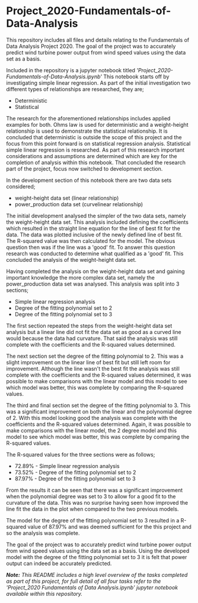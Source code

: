 # Project_2020-Fundamentals-of-Data-Analysis
This repository includes all files and details relating to the Fundamentals of Data Analysis Project 2020. The goal of the project was to accurately predict wind turbine power output from wind speed values using the data set as a basis. 

Included in the repository is a jupyter notebook titled *'Project_2020-Fundamentals-of-Data-Analysis.ipynb'* This notebook starts off by investigating simple linear regression. As part of the initial investigation two different types of relationships are researched, they are;

- Deterministic
- Statistical

The research for the aforementioned relationships includes applied examples for both. Ohms law is used for deterministic and a weight-height relationship is used to demonstrate the statistical relationship. It is concluded that deterministic is outside the scope of this project and the focus from this point forward is on statistical regression analysis. Statistical simple linear regression is researched. As part of this research important considerations and assumptions are determined which are key for the completion of analysis within this notebook. That concluded the research part of the project, focus now switched to development section.

In the development section of this notebook there are two data sets considered;

- weight-height data set (linear relationship)
- power_production data set (curvelinear relationship)

The initial development analysed the simpler of the two data sets, namely the weight-height data set. This analysis included defining the coefficients which resulted in the straight line equation for the line of best fit for the data. The data was plotted inclusive of the newly defined line of best fit. The R-squared value was then calculated for the model. The obvious question then was if the line was a 'good' fit. To answer this question research was conducted to determine what qualified as a 'good' fit. This concluded the analysis of the weight-height data set.

Having completed the analysis on the weight-height data set and gaining important knowledge the more complex data set, namely the power_production data set was analysed. This analysis was split into 3 sections;

- Simple linear regression analysis
- Degree of the fitting polynomial set to 2
- Degree of the fitting polynomial set to 3

The first section repeated the steps from the weight-height data set analysis but a linear line did not fit the data set as good as a curved line would because the data had curvature. That said the analysis was still complete with the coefficients and the R-squared values determined.

The next section set the degree of the fitting polynomial to 2. This was a slight improvement on the linear line of best fit but still left room for improvement. Although the line wasn't the best fit the analysis was still complete with the coefficients and the R-squared values determined, it was possible to make comparisons with the linear model and this model to see which model was better, this was complete by comparing the R-squared values.

The third and final section set the degree of the fitting polynomial to 3. This was a significant improvement on both the linear and the polynomial degree of 2. With this model looking good the analysis was complete with the coefficients and the R-squared values determined. Again, it was possible to make comparisons with the linear model, the 2 degree model and this model to see which model was better, this was complete by comparing the R-squared values.

The R-squared values for the three sections were as follows;

- 72.89% - Simple linear regression analysis
- 73.52% - Degree of the fitting polynomial set to 2
- 87.97% - Degree of the fitting polynomial set to 3

From the results it can be seen that there was a significant improvement when the polynomial degree was set to 3 to allow for a good fit to the curvature of the data. This was no surprise having seen how improved the line fit the data in the plot when compared to the two previous models.

The model for the degree of the fitting polynomial set to 3 resulted in a R-squared value of 87.97% and was deemed sufficient for the this project and so the analysis was complete.

The goal of the project was to accurately predict wind turbine power output from wind speed values using the data set as a basis. Using the developed model with the degree of the fitting polynomial set to 3 it is felt that power output can indeed be accurately predicted.

*__Note:__ This README includes a high level overview of the tasks completed as part of this project, for full detail of all four tasks refer to the 'Project_2020 Fundamentals of Data Analysis.ipynb' jupyter notebook available within this repository.*